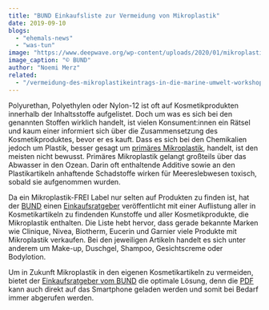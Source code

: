 ```yaml
---
title: "BUND Einkaufsliste zur Vermeidung von Mikroplastik"
date: 2019-09-10
blogs: 
  - "ehemals-news"
  - "was-tun"
image: "https://www.deepwave.org/wp-content/uploads/2020/01/mikroplastik_einkaufsratgeber-3-e1580379794494.jpg"
image_caption: "© BUND"
author: "Noemi Merz"
related: 
  - "/vermeidung-des-mikroplastikeintrags-in-die-marine-umwelt-workshop/"
---
```


Polyurethan, Polyethylen oder Nylon-12 ist oft auf Kosmetikprodukten innerhalb der Inhaltsstoffe aufgelistet. Doch um was es sich bei den genannten Stoffen wirklich handelt, ist vielen Konsument:innen ein Rätsel und kaum einer informiert sich über die Zusammensetzung des Kosmetikproduktes, bevor er es kauft. Dass es sich bei den Chemikalien jedoch um Plastik, besser gesagt um [primäres Mikroplastik](https://www.deepwave.org/vermeidung-des-mikroplastikeintrags-in-die-marine-umwelt-workshop/), handelt, ist den meisten nicht bewusst. Primäres Mikroplastik gelangt großteils über das Abwasser in den Ozean. Darin oft enthaltende Additive sowie an den Plastikartikeln anhaftende Schadstoffe wirken für Meereslebwesen toxisch, sobald sie aufgenommen wurden.

Da ein Mikroplastik-FREI Label nur selten auf Produkten zu finden ist, hat der [BUND](https://www.bund.net/service/publikationen/detail/publication/bund-einkaufsratgeber-mikroplastik/?wt_zmc=nl.int.zonaudev.zeitverlag_hamburg_elbvertiefung_13_06_2018.nl_ref.zeitde.bildtext.link.20180613&utm_medium=nl&utm_campaign=nl_ref&utm_content=zeitde_bildtext_link_20180613&utm_source=zeitverlag_hamburg_elbvertiefung_13_06_2018_zonaudev_int) einen [Einkaufsratgeber](https://www.bund.net/fileadmin/user_upload_bund/publikationen/meere/meere_mikroplastik_einkaufsfuehrer.pdf) veröffentlicht mit einer Auflistung aller in Kosmetikartikeln zu findenden Kunstoffe und aller Kosmetikprodukte, die Mikroplastik enthalten. Die Liste hebt hervor, dass gerade bekannte Marken wie Clinique, Nivea, Biotherm, Eucerin und Garnier viele Produkte mit Mikroplastik verkaufen. Bei den jeweiligen Artikeln handelt es sich unter anderem um Make-up, Duschgel, Shampoo, Gesichtscreme oder Bodylotion.

Um in Zukunft Mikroplastik in den eigenen Kosmetikartikeln zu vermeiden, bietet der [Einkaufsratgeber vom BUND](https://www.bund.net/service/publikationen/detail/publication/bund-einkaufsratgeber-mikroplastik/?wt_zmc=nl.int.zonaudev.zeitverlag_hamburg_elbvertiefung_13_06_2018.nl_ref.zeitde.bildtext.link.20180613&utm_medium=nl&utm_campaign=nl_ref&utm_content=zeitde_bildtext_link_20180613&utm_source=zeitverlag_hamburg_elbvertiefung_13_06_2018_zonaudev_int) die optimale Lösung, denn die [PDF](https://www.bund.net/fileadmin/user_upload_bund/publikationen/meere/meere_mikroplastik_einkaufsfuehrer.pdf) kann auch direkt auf das Smartphone geladen werden und somit bei Bedarf immer abgerufen werden.
